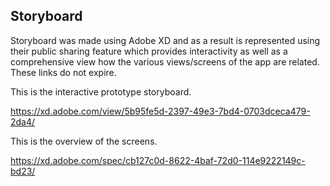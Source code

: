 ## Storyboard ##

Storyboard was made using Adobe XD and as a result is represented using their public sharing feature
which provides interactivity as well as a comprehensive view how the various views/screens of the
app are related. These links do not expire.

This is the interactive prototype storyboard.

https://xd.adobe.com/view/5b95fe5d-2397-49e3-7bd4-0703dceca479-2da4/

This is the overview of the screens.

https://xd.adobe.com/spec/cb127c0d-8622-4baf-72d0-114e9222149c-bd23/
